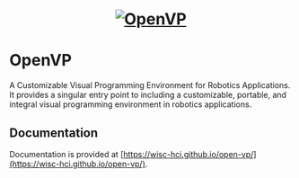 <h1 align="center">
  <a href="https://wisc-hci.github.io/open-vp/"><img src="https://github.com/Wisc-HCI/open-vp/assets/5341396/0c5cdbb7-e7a8-41ea-926f-2f948d7fcf5e" alt="OpenVP"/></a>
</h1>

# OpenVP

A Customizable Visual Programming Environment for Robotics Applications. It provides a singular entry point to including a customizable, portable, and integral visual programming environment in robotics applications.

## Documentation

Documentation is provided at [https://wisc-hci.github.io/open-vp/](https://wisc-hci.github.io/open-vp/).
